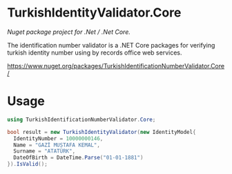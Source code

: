 # TurkishIdentityValidator.Core

*Nuget package project for .Net / .Net Core.* 

The identification number validator is a .NET Core packages for verifying turkish identity number using by records office web services.

https://www.nuget.org/packages/TurkishIdentificationNumberValidator.Core/

# Usage

```csharp      
using TurkishIdentificationNumberValidator.Core;
``` 

```csharp      
bool result = new TurkishIdentityValidator(new IdentityModel{
  IdentityNumber = 10000000146,
  Name = "GAZİ MUSTAFA KEMAL",
  Surname = "ATATÜRK",
  DateOfBirth = DateTime.Parse("01-01-1881")
}).IsValid();
```
